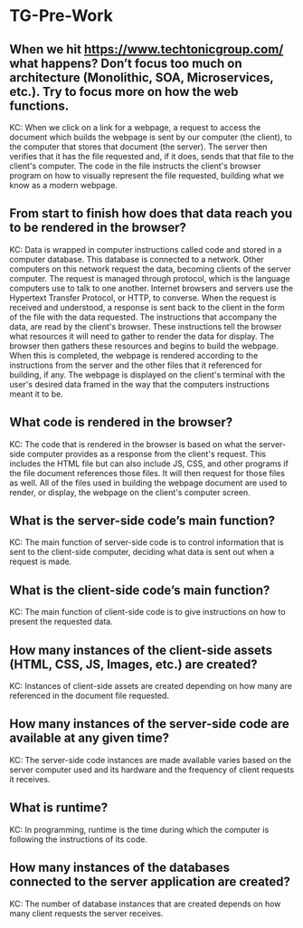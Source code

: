 # TG-Pre-Work

## When we hit https://www.techtonicgroup.com/ what happens? Don’t focus too much on architecture (Monolithic, SOA, Microservices, etc.). Try to focus more on how the web functions.

KC: When we click on a link for a webpage, a request to access the document which builds the webpage is sent by our computer (the client), to the computer that stores that document (the server). The server then verifies that it has the file requested and, if it does, sends that that file to the client's computer. The code in the file instructs the client's browser program on how to visually represent the file requested, building what we know as a modern webpage.

## From start to finish how does that data reach you to be rendered in the browser?

KC: Data is wrapped in computer instructions called code and stored in a computer database. This database is connected to a network. Other computers on this network request the data, becoming clients of the server computer. The request is managed through protocol, which is the language computers use to talk to one another. Internet browsers and servers use the Hypertext Transfer Protocol, or HTTP, to converse.
When the request is received and understood, a response is sent back to the client in the form of the file with the data requested. The instructions that accompany the data, are read by the client's browser. These instructions tell the browser what resources it will need to gather to render the data for display. The browser then gathers these resources and begins to build the webpage. When this is completed, the webpage is rendered according to the instructions from the server and the other files that it referenced for building, if any. The webpage is displayed on the client's terminal with the user's desired data framed in the way that the computers instructions meant it to be.

## What code is rendered in the browser?

KC: The code that is rendered in the browser is based on what the server-side computer provides as a response from the client's request. This includes the HTML file but can also include JS, CSS, and other programs if the file document references those files. It will then request for those files as well. All of the files used in building the webpage document are used to render, or display, the webpage on the client's computer screen.

## What is the server-side code’s main function?

KC: The main function of server-side code is to control information that is sent to the client-side computer, deciding what data is sent out when a request is made.

## What is the client-side code’s main function?

KC: The main function of client-side code is to give instructions on how to present the requested data.

## How many instances of the client-side assets (HTML, CSS, JS, Images, etc.) are created?

KC: Instances of client-side assets are created depending on how many are referenced in the document file requested.

## How many instances of the server-side code are available at any given time?

KC: The server-side code instances are made available varies based on the server computer used and its hardware and the frequency of client requests it receives.

## What is runtime?

KC: In programming, runtime is the time during which the computer is following the instructions of its code.

## How many instances of the databases connected to the server application are created?

KC: The number of database instances that are created depends on how many client requests the server receives.
